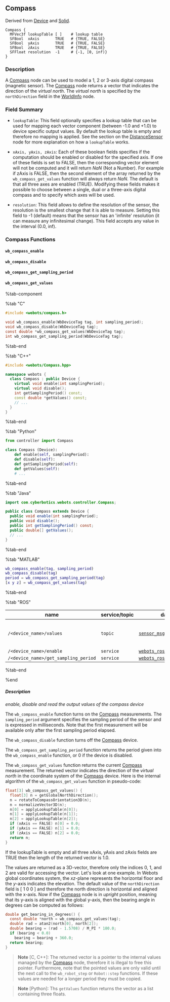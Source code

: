 ## Compass

Derived from [Device](device.md) and [Solid](solid.md).

```
Compass {
  MFVec3f lookupTable [ ]    # lookup table
  SFBool  xAxis       TRUE   # {TRUE, FALSE}
  SFBool  yAxis       TRUE   # {TRUE, FALSE}
  SFBool  zAxis       TRUE   # {TRUE, FALSE}
  SFFloat resolution  -1     # {-1, [0, inf)}
}
```

### Description

A [Compass](#compass) node can be used to model a 1, 2 or 3-axis digital compass (magnetic sensor).
The [Compass](#compass) node returns a vector that indicates the direction of the *virtual north*.
The *virtual north* is specified by the `northDirection` field in the [WorldInfo](worldinfo.md) node.

### Field Summary

- `lookupTable`: This field optionally specifies a lookup table that can be used for mapping each vector component (between -1.0 and +1.0) to device specific output values.
By default the lookup table is empty and therefore no mapping is applied.
See the section on the [DistanceSensor](distancesensor.md#lookup-table) node for more explanation on how a `lookupTable` works.

- `xAxis, yAxis, zAxis`: Each of these boolean fields specifies if the computation should be enabled or disabled for the specified axis.
If one of these fields is set to FALSE, then the corresponding vector element will not be computed and it will return *NaN* (Not a Number).
For example if zAxis is FALSE, then the second element of the array returned by the `wb_compass_get_values` function will always return *NaN*.
The default is that all three axes are enabled (TRUE).
Modifying these fields makes it possible to choose between a single, dual or a three-axis digital compass and to specify which axes will be used.

- `resolution`: This field allows to define the resolution of the sensor, the resolution is the smallest change that it is able to measure.
Setting this field to -1 (default) means that the sensor has an 'infinite' resolution (it can measure any infinitesimal change).
This field accepts any value in the interval (0.0, inf).

### Compass Functions

#### `wb_compass_enable`
#### `wb_compass_disable`
#### `wb_compass_get_sampling_period`
#### `wb_compass_get_values`

%tab-component

%tab "C"

```c
#include <webots/compass.h>

void wb_compass_enable(WbDeviceTag tag, int sampling_period);
void wb_compass_disable(WbDeviceTag tag);
const double *wb_compass_get_values(WbDeviceTag tag);
int wb_compass_get_sampling_period(WbDeviceTag tag);
```

%tab-end

%tab "C++"

```cpp
#include <webots/Compass.hpp>

namespace webots {
  class Compass : public Device {
    virtual void enable(int samplingPeriod);
    virtual void disable();
    int getSamplingPeriod() const;
    const double *getValues() const;
    // ...
  }
}
```

%tab-end

%tab "Python"

```python
from controller import Compass

class Compass (Device):
    def enable(self, samplingPeriod):
    def disable(self):
    def getSamplingPeriod(self):
    def getValues(self):
    # ...
```

%tab-end

%tab "Java"

```java
import com.cyberbotics.webots.controller.Compass;

public class Compass extends Device {
  public void enable(int samplingPeriod);
  public void disable();
  public int getSamplingPeriod() const;
  public double[] getValues();
  // ...
}
```

%tab-end

%tab "MATLAB"

```matlab
wb_compass_enable(tag, sampling_period)
wb_compass_disable(tag)
period = wb_compass_get_sampling_period(tag)
[x y z] = wb_compass_get_values(tag)
```

%tab-end

%tab "ROS"

| name | service/topic | data type | data type definition |
| --- | --- | --- | --- |
| `/<device_name>/values` | `topic` | [`sensor_msgs::MagneticField`](http://docs.ros.org/api/sensor_msgs/html/msg/MagneticField.html) | [`Header`](http://docs.ros.org/api/std_msgs/html/msg/Header.html) `header`<br/>[`geometry_msgs/Vector3`](http://docs.ros.org/api/geometry_msgs/html/msg/Vector3.html) `magnetic_field`<br/>`float64[9] magnetic_field_covariance`<br/> |
| `/<device_name>/enable` | `service` | [`webots_ros::set_int`](ros-api.md#common-services) | |
| `/<device_name>/get_sampling_period` | `service` | [`webots_ros::get_int`](ros-api.md#common-services) | |

%tab-end

%end

##### Description

*enable, disable and read the output values of the compass device*

The `wb_compass_enable` function turns on the [Compass](#compass) measurements.
The `sampling_period` argument specifies the sampling period of the sensor and is expressed in milliseconds.
Note that the first measurement will be available only after the first sampling period elapsed.

The `wb_compass_disable` function turns off the [Compass](#compass) device.

The `wb_compass_get_sampling_period` function returns the period given into the `wb_compass_enable` function, or 0 if the device is disabled.

The `wb_compass_get_values` function returns the current [Compass](#compass) measurement.
The returned vector indicates the direction of the *virtual north* in the coordinate system of the [Compass](#compass) device.
Here is the internal algorithm of the `wb_compass_get_values` function in pseudo-code:

```c
float[3] wb_compass_get_values() {
  float[3] n = getGlobalNorthDirection();
  n = rotateToCompassOrientation3D(n);
  n = normalizeVector3D(n);
  n[0] = applyLookupTable(n[0]);
  n[1] = applyLookupTable(n[1]);
  n[2] = applyLookupTable(n[2]);
  if (xAxis == FALSE) n[0] = 0.0;
  if (yAxis == FALSE) n[1] = 0.0;
  if (zAxis == FALSE) n[2] = 0.0;
  return n;
}
```

If the lookupTable is empty and all three xAxis, yAxis and zAxis fields are TRUE then the length of the returned vector is 1.0.

The values are returned as a 3D-vector, therefore only the indices 0, 1, and 2 are valid for accessing the vector.
Let's look at one example.
In Webots global coordinates system, the *xz*-plane represents the horizontal floor and the *y*-axis indicates the elevation.
The default value of the `northDirection` field is [ 1 0 0 ] and therefore the north direction is horizontal and aligned with the x-axis.
Now if the [Compass](#compass) node is in *upright* position, meaning that its y-axis is aligned with the global y-axis, then the bearing angle in degrees can be computed as follows:

```c
double get_bearing_in_degrees() {
  const double *north = wb_compass_get_values(tag);
  double rad = atan2(north[0], north[2]);
  double bearing = (rad - 1.5708) / M_PI * 180.0;
  if (bearing < 0.0)
    bearing = bearing + 360.0;
  return bearing;
}
```

> **Note** [C, C++]: The returned vector is a pointer to the internal values managed by the [Compass](#compass) node, therefore it is illegal to free this pointer.
Furthermore, note that the pointed values are only valid until the next call to the `wb_robot_step` or `Robot::step` functions.
If these values are needed for a longer period they must be copied.

<!-- -->

> **Note** [Python]: Ths `getValues` function returns the vector as a list containing three floats.
